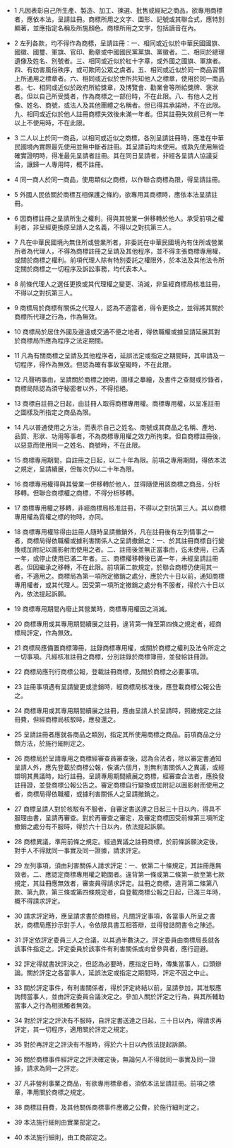 * 1 凡因表彰自己所生產、製造、加工、揀選、批售或經紀之商品，欲專用商標者，應依本法，呈請註冊。商標所用之文字、圖形、記號或其聯合式，應特別顯著，並應指定名稱及所施顏色。商標所用之文字，包括讀音在內。

* 2 左列各款，均不得作為商標，呈請註冊：一、相同或近似於中華民國國旗、國徽、國璽、軍旗、官印、勳章或中國國民黨黨旗、黨徽者。二、相同於總理遺像及姓名、別號者。三、相同或近似於紅十字章，或外國之國旗、軍旗者。四、有妨害風俗秩序，或可欺罔公眾之虞者。五、相同或近似於同一商品習慣上所通用之標章者。六、相同或近似於世所共知他人之標章，使用於同一商品者。七、相同或近似於政府所給獎章，及博覽會、勸業會等所給獎牌、褒狀者。但以自己所受獎者，作為商標之一部份時，不在此限。八、有他人之肖像、姓名、商號，或法人及其他團體之名稱者。但已得其承諾時，不在此限。九、相同或近似於他人註冊商標失效後未滿一年者。但其註冊失效前已有一年以上不使用時，不在此限。

* 3 二人以上於同一商品，以相同或近似之商標，各別呈請註冊時，應准在中華民國境內實際最先使用並無中斷者註冊。其呈請前均未使用。或孰先使用無從確實證明時，得准最先呈請者註冊。其在同日呈請者，非經各呈請人協議妥洽，讓歸一人專用時，概不註冊。

* 4 同一商人於同一商品，使用類似之商標，以作聯合商標為限，得呈請註冊。

* 5 外國人民依關於商標互相保護之條約，欲專用其商標時，應依本法呈請註冊。

* 6 因商標註冊之呈請所生之權利，得與其營業一併移轉於他人。承受前項之權利者，非呈經更換原呈請人之名義，不得以之對抗第三人。

* 7 凡在中華民國境內無住所或營業所者，非委託在中華民國境內有住所或營業所者為代理人，不得為商標註冊之呈請及其他程序，並不得主張商標專用權，或關於商標之權利。前項代理人除有特別委託之權限外，於本法及其他法令所定關於商標之一切程序及訴訟事務，均代表本人。

* 8 前條代理人之選任更換或其代理權之變更、消滅，非呈經商標局核准註冊，不得以之對抗第三人。

* 9 商標局於商標有關係之代理人，認為不適當者，得令更換之，並得將其關於商標所代理之行為，作為無效。

* 10 商標局於居住外國及邊遠或交通不便之地者，得依職權或據呈請延展其對於商標局所應為程序之法定期間。

* 11 凡為有關商標之呈請及其他程序者，延誤法定或指定之期間時，其申請及一切程序，得作為無效。但認為確有事故窒礙時，不在此限。

* 12 凡聲明事由，呈請關於商標之說明，圖樣之摹繪，及書件之查閱或抄錄者，商標局除認為須守秘密者以外，不得拒絕。

* 13 商標自註冊之日起，由註冊人取得商標專用權。商標專用權，以呈准註冊之圖樣及所指定之商品為限。

* 14 凡以普通使用之方法，而表示自己之姓名、商號或其商品之名稱、產地、品質、形狀、功用等事者，不為商標專用權之效力所拘束。但自商標註冊後，以惡意而使用同一之姓名、商號時，不在此限。

* 15 商標專用期間，自註冊之日起，以二十年為限。前項之專用期間，得依本法之規定，呈請續展，但每次仍以二十年為限。

* 16 商標專用權得與其營業一併移轉於他人，並得隨使用該商標之商品，分析移轉。但聯合商標權之商標，不得分析移轉。

* 17 商標專用權之移轉，非經商標局核准註冊，不得以之對抗第三人。其以商標專用權為質權之標的物時，亦同。

* 18 商標專用權除得由註冊人隨時呈請撤銷外，凡在註冊後有左列情事之一者，商標局得依職權或據利害關係人之呈請撤銷之：一、於其註冊商標自行變換或加附記以圖影射而使用之者。二、註冊後並無正當事由，迄未使用，已滿一年，或停止使用已滿二年者。三、商標權移轉後已滿一年，未經呈請註冊者。但因繼承之移轉，不在此限。前項第二款規定，於聯合商標仍使用其一者，不適用之。商標局為第一項所定撤銷之處分，應於六十日以前，通知商標專用權者，或其代理人。因受第一項所定撤銷之處分有不服者，得於六十日以內，依法提起訴願。

* 19 商標專用期間內廢止其營業時，商標專用權因之消滅。

* 20 商標專用或其專用期間續展之註冊，違背第一條至第四條之規定者，經商標局評定，作為無效。

* 21 商標局應備置商標簿冊，註錄商標專用權，或關於商標之權利及法令所定之一切事項。凡經核准註冊之商標，分別註錄於商標簿冊，並發給註冊證。

* 22 商標局應刊行商標公報，登載註冊商標，及關於商標之必要事項。

* 23 註冊事項遇有呈請變更或塗銷時，經商標局核准後，應登載商標公報公告之。

* 24 商標專用或其專用期間續展之註冊，應由呈請人於呈請時，照繳規定之註冊費，但經商標局核駁時，應發還之。

* 25 呈請註冊者應就各商品之類別，指定其所使用商標之商品。前項商品之分類方法，於施行細則定之。

* 26 商標局於呈請專用之商標經審查員審查後，認為合法者，除以審定書通知呈請人外，應先登載於商標公報，俟滿六個月，別無利害關係人之異議，或經辯明其異議時，始行註冊。呈請專用期間續展之商標，經審查合法者，應換發註冊證，並登商標公報公告之。審定商標自行變換或加附記以圖影射而使用之者，商標局得依職權，或據利害關係人之呈請撤銷之。

* 27 商標呈請人對於核駁有不服者，自審定書送達之日起三十日以內，得具不服理由書，呈請再審查。對於再審查之審定，及審定商標因受前條第三項所定撤銷之處分有不服時，得於六十日以內，依法提起訴願。

* 28 商標異議，準用前條之規定。經過異議之註冊商標，於前條訴願決定後，對手人不得就同一事實及同一證據，請求評定。

* 29 左列事項，須由利害關係人請求評定：一、依第二十條規定，其註冊應無效者。二、應認定商標專用權之範圍者。違背第一條或第二條第一款至第七款規定，其註冊應無效者，審查員得請求評定。註冊之商標，違背第二條第八款、第九款，第三條或第四條規定者，自登載商標公報之日起，已滿三年時，概不得請求評定。

* 30 請求評定時，應呈請求書於商標局，凡關評定事項，各當事人所呈之書狀，商標局應抄示對手人，令依限具書互相答辯，並得發詰問書令之陳述。

* 31 評定依評定委員三人之合議，以其過半數決之。評定委員由商標局長就各該事件指定之。評定委員於該事件有利害關係或向曾參與者，應行迴避。

* 32 評定得就書狀評決之，但認為必要時，應指定日時，傳集當事人，口頭辯論。關於評定之各當事人，延誤法定或指定之期間時，評定不因之中止。

* 33 關於評定事件，有利害關係者，得於評定終結以前，呈請參加，其准駁應詢問當事人，並由評定委員合議決定之。參加人關於評定之行為，與其所輔助當事人之行為相抵觸者無效。

* 34 對於評定之評決有不服時，自評定書送達之日起，三十日以內，得請求再評定，其一切程序，適用關於評定之規定。

* 35 對於再評定之評決有不服時，得於六十日以內依法提起訴願。

* 36 關於商標事件經評定之評決確定後，無論何人不得就同一事實及同一證據，請求為同一之評定。

* 37 凡非營利事業之商品，有欲專用標章者，須依本法呈請註冊。前項之標章，準用關於商標之規定。

* 38 商標註冊費，及其他關係商標事件應繳之公費，於施行細則定之。

* 39 本法施行細則由實業部定之。

* 40 本法施行細則，由工商部定之。

